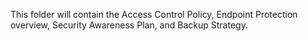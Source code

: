 This folder will contain the Access Control Policy, Endpoint Protection overview, Security Awareness Plan, and Backup Strategy.
